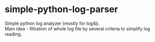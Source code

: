 simple-python-log-parser
========================
Simple python log analyzer (mostly for log4j).<br>
Main idea - filtration of whole log file by several criteria to simplify log reading.
